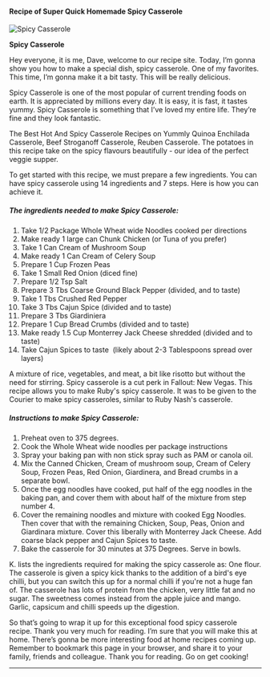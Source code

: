             

#### Recipe of Super Quick Homemade Spicy Casserole

![Spicy Casserole](https://img-global.cpcdn.com/recipes/2620694dc138f021/751x532cq70/spicy-casserole-recipe-main-photo.jpg)

**Spicy Casserole**

Hey everyone, it is me, Dave, welcome to our recipe site. Today, I’m gonna show you how to make a special dish, spicy casserole. One of my favorites. This time, I’m gonna make it a bit tasty. This will be really delicious.

Spicy Casserole is one of the most popular of current trending foods on earth. It is appreciated by millions every day. It is easy, it is fast, it tastes yummy. Spicy Casserole is something that I’ve loved my entire life. They’re fine and they look fantastic.

The Best Hot And Spicy Casserole Recipes on Yummly Quinoa Enchilada Casserole, Beef Stroganoff Casserole, Reuben Casserole. The potatoes in this recipe take on the spicy flavours beautifully - our idea of the perfect veggie supper.

To get started with this recipe, we must prepare a few ingredients. You can have spicy casserole using 14 ingredients and 7 steps. Here is how you can achieve it.

##### The ingredients needed to make Spicy Casserole:

1.  Take 1/2 Package Whole Wheat wide Noodles cooked per directions
2.  Make ready 1 large can Chunk Chicken (or Tuna of you prefer)
3.  Take 1 Can Cream of Mushroom Soup
4.  Make ready 1 Can Cream of Celery Soup
5.  Prepare 1 Cup Frozen Peas
6.  Take 1 Small Red Onion (diced fine)
7.  Prepare 1/2 Tsp Salt
8.  Prepare 3 Tbs Coarse Ground Black Pepper (divided, and to taste)
9.  Take 1 Tbs Crushed Red Pepper
10.  Take 3 Tbs Cajun Spice (divided and to taste)
11.  Prepare 3 Tbs Giardiniera
12.  Prepare 1 Cup Bread Crumbs (divided and to taste)
13.  Make ready 1.5 Cup Monterrey Jack Cheese shredded (divided and to taste)
14.  Take Cajun Spices to taste  (likely about 2-3 Tablespoons spread over layers)

A mixture of rice, vegetables, and meat, a bit like risotto but without the need for stirring. Spicy casserole is a cut perk in Fallout: New Vegas. This recipe allows you to make Ruby's spicy casserole. It was to be given to the Courier to make spicy casseroles, similar to Ruby Nash's casserole.

##### Instructions to make Spicy Casserole:

1.  Preheat oven to 375 degrees.
2.  Cook the Whole Wheat wide noodles per package instructions
3.  Spray your baking pan with non stick spray such as PAM or canola oil.
4.  Mix the Canned Chicken, Cream of mushroom soup, Cream of Celery Soup, Frozen Peas, Red Onion, Giardinera, and Bread crumbs in a separate bowl.
5.  Once the egg noodles have cooked, put half of the egg noodles in the baking pan, and cover them with about half of the mixture from step number 4.
6.  Cover the remaining noodles and mixture with cooked Egg Noodles. Then cover that with the remaining Chicken, Soup, Peas, Onion and Giardinara mixture. Cover this liberally with Monterrey Jack Cheese. Add coarse black pepper and Cajun Spices to taste.
7.  Bake the casserole for 30 minutes at 375 Degrees. Serve in bowls.

K. lists the ingredients required for making the spicy casserole as: One flour. The casserole is given a spicy kick thanks to the addition of a bird's eye chilli, but you can switch this up for a normal chilli if you're not a huge fan of. The casserole has lots of protein from the chicken, very little fat and no sugar. The sweetness comes instead from the apple juice and mango. Garlic, capsicum and chilli speeds up the digestion.

So that’s going to wrap it up for this exceptional food spicy casserole recipe. Thank you very much for reading. I’m sure that you will make this at home. There’s gonna be more interesting food at home recipes coming up. Remember to bookmark this page in your browser, and share it to your family, friends and colleague. Thank you for reading. Go on get cooking!

* * *